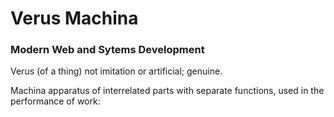 # Verus Machina

### Modern Web and Sytems Development

Verus
(of a thing) not imitation or artificial; genuine.

Machina
apparatus of interrelated parts with separate functions, used in the performance of work:
